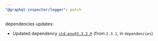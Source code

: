 ```yaml
---
"@graphql-inspector/logger": patch
---
```

dependencies updates:
  - Updated dependency [`std-env@3.3.2` ↗︎](https://www.npmjs.com/package/std-env/v/3.3.2) (from `2.3.1`, in `dependencies`)
